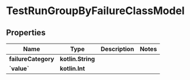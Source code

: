 
# TestRunGroupByFailureClassModel

## Properties
| Name | Type | Description | Notes |
| ------------ | ------------- | ------------- | ------------- |
| **failureCategory** | **kotlin.String** |  |  |
| **&#x60;value&#x60;** | **kotlin.Int** |  |  |



